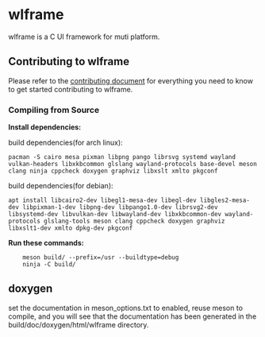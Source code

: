 # wlframe
wlframe is a C UI framework for muti platform.

## Contributing to wlframe

Please refer to the [contributing document](CONTRIBUTING.md) for everything you need to know to get started contributing to wlframe.

### Compiling from Source
**Install dependencies:**

build dependencies(for arch linux):
```shell
pacman -S cairo mesa pixman libpng pango librsvg systemd wayland vulkan-headers libxkbcommon glslang wayland-protocols base-devel meson clang ninja cppcheck doxygen graphviz libxslt xmlto pkgconf
```

build dependencies(for debian):
```shell
apt install libcairo2-dev libegl1-mesa-dev libegl-dev libgles2-mesa-dev libpixman-1-dev libpng-dev libpango1.0-dev librsvg2-dev libsystemd-dev libvulkan-dev libwayland-dev libxkbcommon-dev wayland-protocols glslang-tools meson clang cppcheck doxygen graphviz libxslt1-dev xmlto dpkg-dev pkgconf
```

**Run these commands:**
```shell
    meson build/ --prefix=/usr --buildtype=debug
    ninja -C build/
```

## doxygen
set the documentation in meson_options.txt to enabled, reuse meson to compile, and you will see that the documentation has been generated in the build/doc/doxygen/html/wlframe directory.
